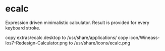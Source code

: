 # ecalc
Expression driven minimalistic calculator. Result is provided for every keyboard stroke.

copy extras/ecalc.desktop to /usr/share/applications/
copy icon/Wineass-Ios7-Redesign-Calculator.png to /usr/share/icons/ecalc.png

